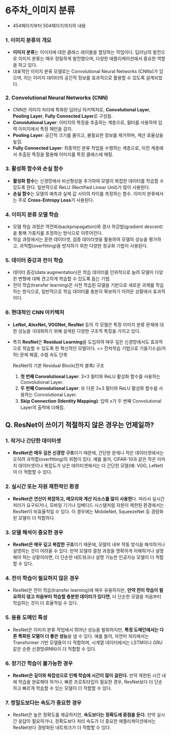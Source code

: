 # 6주차_이미지 분류

- 454페이지부터 504페이지까지의 내용

### 1. **이미지 분류의 개요**

- **이미지 분류**는 이미지에 대한 클래스 레이블을 할당하는 작업이다. 딥러닝의 발전으로 이미지 분류는 매우 정밀하게 발전했으며, 다양한 애플리케이션에서 중요한 역할을 하고 있다.
- 대표적인 이미지 분류 모델로는 Convolutional Neural Networks (CNNs)가 있으며, 이는 이미지 데이터의 공간적 정보를 효과적으로 활용할 수 있도록 설계되었다.

### 2. **Convolutional Neural Networks (CNN)**

- CNN은 이미지 처리에 특화된 딥러닝 아키텍처로, **Convolutional Layer**, **Pooling Layer**, **Fully Connected Layer**로 구성됨.
- **Convolutional Layer**: 이미지의 특징을 추출하는 계층으로, 필터를 사용하여 입력 이미지에서 특정 패턴을 감지.
- **Pooling Layer**: 공간적 크기를 줄이고, 불필요한 정보를 제거하며, 계산 효율성을 높임.
- **Fully Connected Layer**: 최종적인 분류 작업을 수행하는 계층으로, 이전 계층에서 추출된 특징을 활용해 이미지를 특정 클래스에 매핑.

### 3. **활성화 함수와 손실 함수**

- **활성화 함수**는 신경망에서 비선형성을 추가하여 모델이 복잡한 데이터를 학습할 수 있도록 한다. 일반적으로 ReLU (Rectified Linear Unit)가 많이 사용된다.
- **손실 함수**는 모델의 예측과 실제 값 사이의 차이를 측정하는 함수. 이미지 분류에서는 주로 **Cross-Entropy Loss**가 사용된다.

### 4. **이미지 분류 모델 학습**

- 모델 학습 과정은 역전파(backpropagation)와 경사 하강법(gradient descent)을 통해 가중치를 조정하는 방식으로 이루어진다.
- 학습 과정에서는 훈련 데이터셋, 검증 데이터셋을 활용하여 모델의 성능을 평가하고, 과적합(overfitting)을 방지하기 위한 다양한 정규화 기법이 사용된다.

### 5. **데이터 증강과 전이 학습**

- 데이터 증강(data augmentation)은 학습 데이터를 인위적으로 늘려 모델이 다양한 변형에 대해 견고하게 학습할 수 있도록 돕는 기법.
- 전이 학습(transfer learning)은 사전 학습된 모델을 기반으로 새로운 과제를 학습하는 방식으로, 일반적으로 학습 데이터를 충분히 확보하기 어려운 상황에서 효과적이다.

### 6. **현대적인 CNN 아키텍처**

- **LeNet, AlexNet, VGGNet, ResNet** 등의 각 모델은 특정 이미지 분류 문제에 대한 성능을 극대화하기 위해 설계된 다양한 구조적 특징을 가지고 있다.
- 특히 **ResNet**은 **Residual Learning**을 도입하여 매우 깊은 신경망에서도 효과적으로 학습할 수 있도록 한 혁신적인 모델이다. => 잔차학습 기법으로 기울기소실(저하) 문제 해결, 수렴 속도 단축
    
    ResNet의 기본 Residual Block(잔차 블록) 구조
    
    1. **첫 번째 Convolutional Layer**: 3×3 필터와 ReLU 활성화 함수를 사용하는 Convolutional Layer.
    2. **두 번째 Convolutional Layer**: 또 다른 3×3 필터와 ReLU 활성화 함수를 사용하는 Convolutional Layer.
    3. **Skip Connection (Identity Mapping)**: 입력 x가 두 번째 Convolutional Layer의 출력에 더해짐.

 ## Q. ResNet이 쓰이기 적절하지 않은 경우는 언제일까?

### 1. **작거나 간단한 데이터셋**

- **ResNet은 매우 깊은 신경망 구조**이기 때문에, 간단한 문제나 작은 데이터셋에서는 오히려 과적합(overfitting)의 위험이 있다. 예를 들어, CIFAR-10과 같은 작은 이미지 데이터셋이나 복잡도가 낮은 데이터셋에서는 더 간단한 모델(예: VGG, LeNet)이 더 적합할 수 있다.

### 2. **실시간 또는 자원 제한적인 환경**

- **ResNet은 연산이 복잡하고, 메모리와 계산 리소스를 많이 사용한**다. 따라서 실시간 처리가 요구되거나, 모바일 기기나 임베디드 시스템처럼 자원이 제한된 환경에서는 ResNet이 비효율적일 수 있다. 이 경우에는 MobileNet, SqueezeNet 등 경량화된 모델이 더 적합하다.

### 3. **모델 해석이 중요한 경우**

- **ResNet은 매우 깊고 복잡한 구조**이기 때문에, 모델의 내부 작동 방식을 해석하거나 설명하는 것이 어려울 수 있다. 만약 모델의 결정 과정을 명확하게 이해하거나 설명해야 하는 상황이라면, 더 단순한 네트워크나 설명 가능한 인공지능 모델이 더 적합할 수 있다.

### 4. **전이 학습이 필요하지 않은 경우**

- ResNet은 전이 학습(transfer learning)에 매우 유용하지만, **만약 전이 학습이 필요하지 않고 처음부터 학습할 충분한 데이터가 있다면**, 더 단순한 모델을 처음부터 학습하는 것이 더 효율적일 수 있다.

### 5. **응용 도메인 특성**

- ResNet은 이미지 분류 작업에서 뛰어난 성능을 발휘하지만, **특정 도메인에서는 다른 특화된 모델이 더 좋은 성능**을 낼 수 있다. 예를 들어, 자연어 처리에서는 Transformer 기반 모델들이 더 적합하며, 시계열 데이터에서는 LSTM이나 GRU 같은 순환 신경망(RNN)이 더 적합할 수 있다.

### 6. **장기간 학습이 불가능한 경우**

- **ResNet은 깊이와 복잡성으로 인해 학습에 시간이 많이 걸린다.** 만약 제한된 시간 내에 학습을 완료해야 하거나, 빠른 프로토타입이 필요한 경우, ResNet보다 더 단순하고 빠르게 학습할 수 있는 모델이 더 적합할 수 있다.

### 7. **정밀도보다는 속도가 중요한 경우**

- ResNet은 높은 정확도를 제공하지만, **속도보다는 정확도에 중점을 둔다.** 만약 실시간 응답이 필요하거나, 정확도보다 처리 속도가 더 중요한 애플리케이션에서는 ResNet보다 경량화된 네트워크가 더 적합할 수 있다.
        
       
